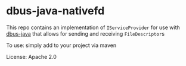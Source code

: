 # dbus-java-nativefd

This repo contains an implementation of `IServiceProvider` for use
with [dbus-java](https://github.com/hypfvieh/dbus-java) that allows
for sending and receiving `FileDescriptor`s

To use: simply add to your project via maven

License: Apache 2.0
